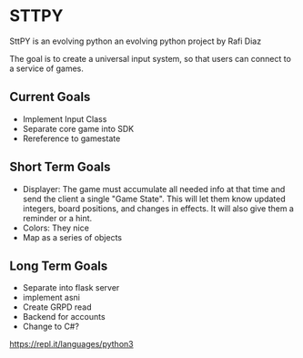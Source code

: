 # STTPY

SttPY is an evolving python an evolving python project by Rafi Diaz

The goal is to create a universal input system, so that users can connect to a service of games.

## Current Goals

- Implement Input Class
- Separate core game into SDK
- Rereference to gamestate

## Short Term Goals
- Displayer: The game must accumulate all needed info at that time and send the client a single "Game State". This will let them know updated integers, board positions, and changes in effects. It will also give them a reminder or a hint.
- Colors: They nice
- Map as a series of objects

## Long Term Goals
- Separate into flask server
- implement asni
- Create GRPD read
- Backend for accounts
- Change to C#?

https://repl.it/languages/python3

